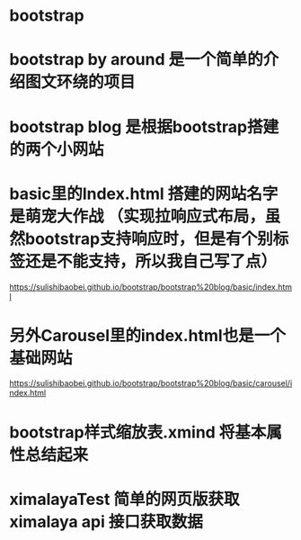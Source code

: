 # bootstrap
# bootstrap by around  是一个简单的介绍图文环绕的项目
# bootstrap blog  是根据bootstrap搭建的两个小网站
# basic里的Index.html 搭建的网站名字是萌宠大作战 （实现拉响应式布局，虽然bootstrap支持响应时，但是有个别标签还是不能支持，所以我自己写了点） 
 https://sulishibaobei.github.io/bootstrap/bootstrap%20blog/basic/index.html 
 
# 另外Carousel里的index.html也是一个基础网站
https://sulishibaobei.github.io/bootstrap/bootstrap%20blog/basic/carousel/index.html

# bootstrap样式缩放表.xmind  将基本属性总结起来
# ximalayaTest 简单的网页版获取ximalaya api 接口获取数据

